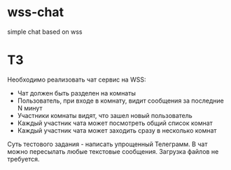 # wss-chat
simple chat based on wss
# ТЗ
Необходимо реализовать чат сервис на WSS:

- Чат должен быть разделен на комнаты
- Пользователь, при входе в комнату, видит сообщения за последние N минут
- Участники комнаты видят, что зашел новый пользователь
- Каждый участник чата может посмотреть общий список комнат
- Каждый участник чата может заходить сразу в несколько комнат

Суть тестового задания - написать упрощенный Телеграмм. В чат можно пересылать любые текстовые сообщения. Загрузка файлов не требуется.